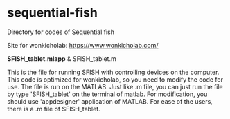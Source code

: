 # sequential-fish

Directory for codes of Sequential fish


Site for wonkicholab: 
https://www.wonkicholab.com/




**SFISH_tablet.mlapp** & SFISH_tablet.m

This is the file for running SFISH with controlling devices on the computer.
This code is optimized for wonkicholab, so you need to modify the code for use.
The file is run on the MATLAB. 
Just like .m file, you can just run the file by type 'SFISH_tablet' on the terminal of matlab.
For modification, you should use 'appdesigner' application of MATLAB.
For ease of the users, there is a .m file of SFISH_tablet.
